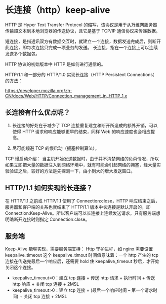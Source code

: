 # 长连接（http）keep-alive

HTTP 是 Hyper Text Transfer Protocol 的缩写，该协议是用于从万维网服务器传输超文本到本地浏览器的传送协议，且它是基于 TCP/IP 通信协议来传递数据。

短连接，是指通讯双方有数据交互时，就建立一个连接，数据发送完成后，则断开此连接，即每次连接只完成一项业务的发送。
长连接，指在一个连接上可以连续发送多个数据包。

HTTP 协议的初始版本中 HTTP 是如何进行通信的。

HTTP/1.1 和一部分的 HTTP/1.0 实现长连接（HTTP Persistent Connections）的方法：

https://developer.mozilla.org/zh-CN/docs/Web/HTTP/Connection_management_in_HTTP_1.x

## 长连接有什么优点呢？

1. 长连接的好处在于减少了 TCP 连接重复建立和断开所造成的额外开销，可以使得 HTTP 请求和响应能够更早的结束，同样 Web 的响应速度也会相应提高。

2. 尽可能规避 TCP 的慢启动（拥塞控制算法）。

TCP 慢启动介绍：
当主机开始发送数据时，由于并不清楚网络的负荷情况，所以如果立即把大量的数据注入到网络环境中，就有可能会引起网络的拥塞，经大量实验验证之后，较好的方法是先探测一下，由小到大的增大发送窗口。

## HTTP/1.1 如何实现的长连接？

在 HTTP/1.1 之前或 HTTP/1.1 使用了 Connection:close，HTTP 响应结束之后，服务器和客户端的关系也就结束了
HTTP/1.1 版本中长连接是默认开启的，即 Connection:Keep-Alive。所以客户端可以长连接上连续发送请求。只有服务端想明确断开连接时则指定 Connection:close。

## 服务端

Keep-Alive 能够实现，需要服务端支持：
Http 守护进程，如 nginx 需要设置 keepalive_timeout
这个 keepalive_timout 时间值意味着：一个 http 产生的 tcp 连接在传送完最后一个响应后，还需要 hold 住 keepalive_timeout 秒后，才开始关闭这个连接。

- keepalive_timeout=0：建立 tcp 连接 + 传送 http 请求 + 执行时间 + 传送 http 响应 + 关闭 tcp 连接 + 2MSL
- keepalive_timeout>0：建立 tcp 连接 + (最后一个响应时间 – 第一个请求时间) + 关闭 tcp 连接 + 2MSL
